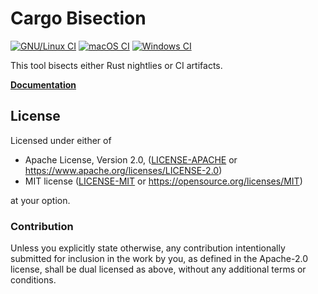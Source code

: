 # Cargo Bisection

[![GNU/Linux CI](https://github.com/rust-lang/cargo-bisect-rustc/workflows/GNU/Linux%20CI/badge.svg)](https://github.com/rust-lang/cargo-bisect-rustc/actions?query=workflow%3A%22GNU%2FLinux+CI%22)
[![macOS CI](https://github.com/rust-lang/cargo-bisect-rustc/workflows/macOS%20CI/badge.svg)](https://github.com/rust-lang/cargo-bisect-rustc/actions?query=workflow%3A%22macOS+CI%22)
[![Windows CI](https://github.com/rust-lang/cargo-bisect-rustc/workflows/Windows%20CI/badge.svg)](https://github.com/rust-lang/cargo-bisect-rustc/actions?query=workflow%3A%22Windows+CI%22)

This tool bisects either Rust nightlies or CI artifacts.

[**Documentation**](https://rust-lang.github.io/cargo-bisect-rustc/)

## License

Licensed under either of

 * Apache License, Version 2.0, ([LICENSE-APACHE](LICENSE-APACHE) or https://www.apache.org/licenses/LICENSE-2.0)
 * MIT license ([LICENSE-MIT](LICENSE-MIT) or https://opensource.org/licenses/MIT)

at your option.

### Contribution

Unless you explicitly state otherwise, any contribution intentionally submitted for inclusion in the
work by you, as defined in the Apache-2.0 license, shall be dual licensed as above, without any
additional terms or conditions.
